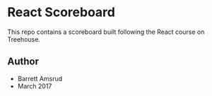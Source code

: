 # React Scoreboard

This repo contains a scoreboard built following the React course on Treehouse.

## Author
- Barrett Amsrud
- March 2017
